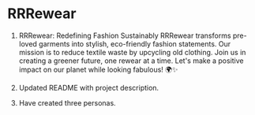 # RRRewear
1. RRRewear: Redefining Fashion Sustainably RRRewear transforms pre-loved garments into stylish, eco-friendly fashion statements. Our mission is to reduce textile waste by upcycling old clothing. Join us in creating a greener future, one rewear at a time. Let's make a positive impact on our planet while looking fabulous! 🌍✨

2. Updated README with project description.

3. Have created three personas.